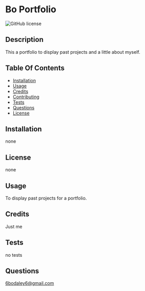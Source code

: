 # Bo Portfolio
![GitHub license](https://img.shields.io/badge/license--blue.svg)
## Description
This a portfolio to display past projects and a little about myself.
## Table Of Contents
* [Installation](#installation)
* [Usage](#Usage)
* [Credits](#Credits)
* [Contributing](#Contributing)
* [Tests](#Tests)
* [Questions](#Questions)
* [License](#license)
## Installation
none
## License
none
## Usage
To display past projects for a portfolio.
## Credits
Just me
## Tests
no tests
## Questions
6bodaley6@gmail.com
